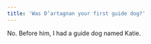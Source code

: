 ```yaml
---
title: 'Was D’artagnan your first guide dog?'
---
```

No. Before him, I had a guide dog named Katie. 